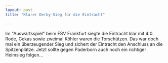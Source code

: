 ```yaml
---
layout: post
title: "Klarer Derby-Sieg für die Eintracht"

---
```


Im "Auswärtsspiel" beim FSV Frankfurt siegte die Eintracht klar mit 4:0. Rode, Gekas sowie zweimal Köhler waren die Torschützen. Das war doch mal ein überzeugender Sieg und sichert der Eintracht den Anschluss an die Spitzenplätze. Jetzt sollte gegen Paderborn auch noch ein richtiger Heimsieg folgen...


